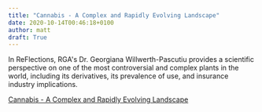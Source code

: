 ```yaml
---
title: "Cannabis - A Complex and Rapidly Evolving Landscape"
date: 2020-10-14T00:46:18+0100
author: matt
draft: True
---
```

In ReFlections, RGA's Dr. Georgiana Willwerth-Pascutiu provides a scientific perspective on one of the most controversial and complex plants in the world, including its derivatives, its prevalence of use, and insurance industry implications.

[ Cannabis - A Complex and Rapidly Evolving Landscape ]( https://www.rgare.com/docs/default-source/newsletters-articles/cannabis---pascutiu.pdf?sfvrsn=c1c8cd7b_0 )
